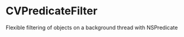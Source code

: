 CVPredicateFilter
=================

Flexible filtering of objects on a background thread with NSPredicate

